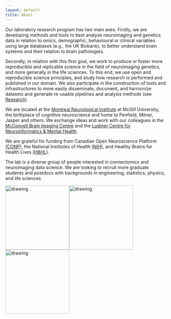 ```yaml
---
layout: default
title: About
---
```


Our laboratory research program has two main axes. 
Firstly, we are developing methods and tools to best analyse neuroimaging and genetics data in relation to omics, demographic, behavioural or clinical variables using large databases (e.g., the UK Biobank), to better understand brain systems and their relation to brain pathologies. 

Secondly, in relation with this first goal, we work to produce or foster more reproducible and replicable science in the field of neuroimaging genetics, and more generally in the life sciences. To this end, we use open and reproducible science principles, and study how research is performed and published in our domain. We also participate in the construction of tools and infrastructures to more easily disseminate, document, and harmonize datasets and generate re-usable pipelines and analysis methods (see [Research](research)).

We are located at the [Montreal Neurological Institute](https://www.mcgill.ca/neuro) at McGill University, the birthplace of cognitive neuroscience and home to Penfield, Milner, Jasper and others. We exchange ideas and work with our colleagues in the [McConnell Brain Imaging Centre](https://www.mcgill.ca/bic/) and the [Ludmer Centre for Neuroinformatics & Mental Health](http://ludmercentre.ca/).

We are grateful for funding from Canadian Open Neuroscience Platform [(CONP)](https://conp.ca/), the National Institutes of Health [(NIH)](https://www.nih.gov/), and Healthy Brains for Health Lives [(HBHL)](https://www.mcgill.ca/hbhl/).

The lab is a diverse group of people interested in connectomics and neuroimaging data science. We are looking to recruit more graduate students and postdocs with backgrounds in engineering, statistics, physics, and life sciences.

<img src="/img/other/conp.png" alt="drawing" width="200"/><img src="/img/other/nih.png" alt="drawing" width="200"/><img src="/img/other/hbhl.png" alt="drawing" width="200"/>





